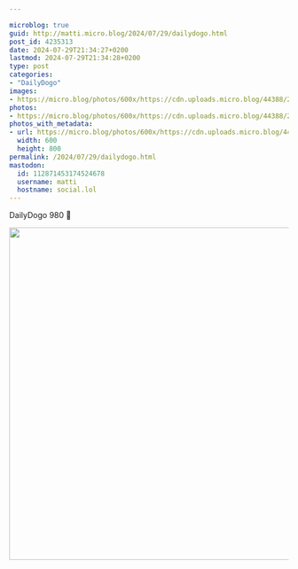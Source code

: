 ```yaml
---

microblog: true
guid: http://matti.micro.blog/2024/07/29/dailydogo.html
post_id: 4235313
date: 2024-07-29T21:34:27+0200
lastmod: 2024-07-29T21:34:28+0200
type: post
categories:
- "DailyDogo"
images:
- https://micro.blog/photos/600x/https://cdn.uploads.micro.blog/44388/2024/1fad344b17f147c9bc58fdb04a12bf6c.jpg
photos:
- https://micro.blog/photos/600x/https://cdn.uploads.micro.blog/44388/2024/1fad344b17f147c9bc58fdb04a12bf6c.jpg
photos_with_metadata:
- url: https://micro.blog/photos/600x/https://cdn.uploads.micro.blog/44388/2024/1fad344b17f147c9bc58fdb04a12bf6c.jpg
  width: 600
  height: 800
permalink: /2024/07/29/dailydogo.html
mastodon:
  id: 112871453174524678
  username: matti
  hostname: social.lol
---
```

DailyDogo 980 🐶

<img src="/media/uploads/2024/1fad344b17f147c9bc58fdb04a12bf6c.jpg" width="600" alt="" />
